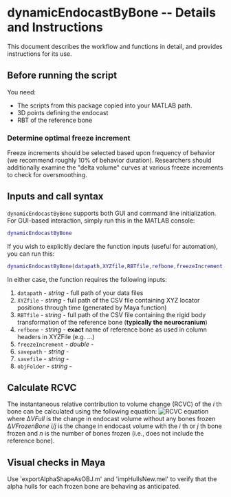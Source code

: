 # dynamicEndocastByBone -- Details and Instructions

This document describes the workflow and functions in detail, and provides instructions for its use.

## Before running the script
You need:   
* The scripts from this package copied into your MATLAB path.
* 3D points defining the endocast
* RBT of the reference bone
### Determine optimal freeze increment
Freeze increments should be selected based upon frequency of behavior (we recommend roughly 10% of behavior duration). Researchers should additionally examine the "delta volume" curves at various freeze increments to check for oversmoothing.
## Inputs and call syntax

`dynamicEndocastByBone` supports both GUI and command line initialization. For GUI-based interaction, simply run this in the MATLAB console:
```matlab
dynamicEndocastByBone
```
If you wish to explicitly declare the function inputs (useful for automation), you can run this:
```matlab
dynamicEndocastByBone(datapath,XYZfile,RBTfile,refbone,freezeIncrement,savepath,savefile,objFolder)
```

In either case, the function requires the following inputs: 
1. `datapath` - *string* - full path of your data files
2. `XYZfile` - *string* - full path of the CSV file containing XYZ locator positions through time (generated by Maya function)
3. `RBTfile` - *string* - full path of the CSV file containing the rigid body transformation of the reference bone (**typically the neurocranium**)
4. `refbone` - *string* - **exact** name of reference bone as used in column headers in XYZFile (e.g. ...)
5. `freezeIncrement` - *double* - 
6. `savepath` - *string* - 
7. `savefile` - *string* - 
8. `objFolder` - *string* - 

## Calculate RCVC
The instantaneous relative contribution to volume change (RCVC) of the _i_ th bone can be calculated using the following equation:
![RCVC equation](https://user-images.githubusercontent.com/69591714/149567304-6a9bf924-9ff1-4e39-8408-d8fced3c168c.PNG)
where 
&Delta;_VFull_ is the change in endocast volume without any bones frozen
&Delta;_VFrozenBone i/j_ is the change in endocast volume with the _i_ th or _j_ th bone frozen
and _n_ is the number of bones frozen (i.e., does not include the reference bone).


## Visual checks in Maya
Use 'exportAlphaShapeAsOBJ.m' and 'impHullsNew.mel' to verify that the alpha hulls for each frozen bone are behaving as anticipated.
